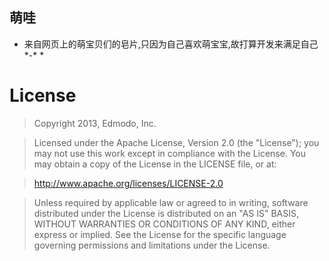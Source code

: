 ## 萌哇

* 来自网页上的萌宝贝们的皂片,只因为自己喜欢萌宝宝,故打算开发来满足自己*-* *

# License

> Copyright 2013, Edmodo, Inc.

>Licensed under the Apache License, Version 2.0 (the "License"); you may not use this work except in compliance with the License. You may obtain a copy of the License in the LICENSE file, or at:

>http://www.apache.org/licenses/LICENSE-2.0

>Unless required by applicable law or agreed to in writing, software distributed under the License is distributed on an "AS IS" BASIS, WITHOUT WARRANTIES OR CONDITIONS OF ANY KIND, either express or implied. See the License for the specific language governing permissions and limitations under the License.